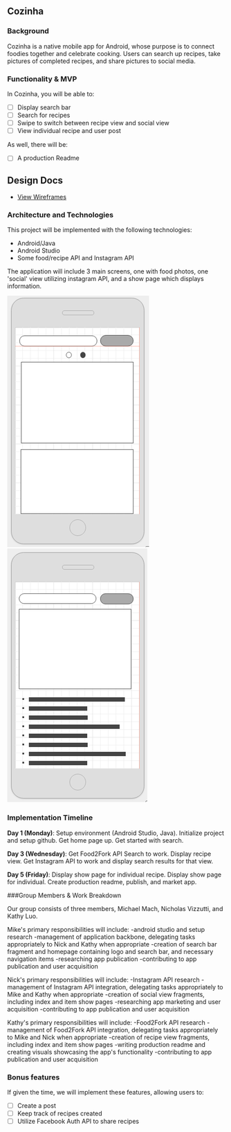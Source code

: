 ## Cozinha

### Background

Cozinha is a native mobile app for Android, whose purpose is to connect foodies together and celebrate cooking. Users can search up recipes, take pictures of completed recipes, and share pictures to social media.

### Functionality & MVP  

In Cozinha, you will be able to:

- [ ] Display search bar
- [ ] Search for recipes
- [ ] Swipe to switch between recipe view and social view
- [ ] View individual recipe and user post

As well, there will be:
- [ ] A production Readme

## Design Docs
* [View Wireframes](docs/wireframes)


### Architecture and Technologies

This project will be implemented with the following technologies:

- Android/Java
- Android Studio
- Some food/recipe API and Instagram API

The application will include 3 main screens, one with food photos, one 'social' view utilizing instagram API, and a show page which displays information.

![list](docs/wireframes/wireframe1.png)
![description](docs/wireframes/wireframe3.png)

### Implementation Timeline

**Day 1 (Monday)**: Setup environment (Android Studio, Java). Initialize project and setup github. Get home page up. Get started with search.

**Day 3 (Wednesday)**: Get Food2Fork API Search to work. Display recipe view. Get Instagram API to work and display search results for that view.

**Day 5 (Friday)**: Display show page for individual recipe. Display show page for individual. Create production readme, publish, and market app.

###Group Members & Work Breakdown

Our group consists of three members, Michael Mach, Nicholas Vizzutti, and Kathy Luo.

Mike's primary responsibilities will include: 
-android studio and setup research
-management of application backbone, delegating tasks appropriately to Nick and Kathy when appropriate
-creation of search bar fragment and homepage containing logo and search bar, and necessary navigation items
-researching app publication
-contributing to app publication and user acquisition

Nick's primary responsibilities will include:
-Instagram API research
-management of Instagram API integration, delegating tasks appropriately to Mike and Kathy when appropriate
-creation of social view fragments, including index and item show pages
-researching app marketing and user acquisition
-contributing to app publication and user acquisition

Kathy's primary responsibilities will include:
-Food2Fork API research
-management of Food2Fork API integration, delegating tasks appropriately to Mike and Nick when appropriate
-creation of recipe view fragments, including index and item show pages
-writing production readme and creating visuals showcasing the app's functionality
-contributing to app publication and user acquisition

### Bonus features

If given the time, we will implement these features, allowing users to:

- [ ] Create a post
- [ ] Keep track of recipes created
- [ ] Utilize Facebook Auth API to share recipes
